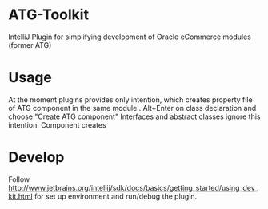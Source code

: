 # ATG-Toolkit
IntelliJ Plugin for simplifying development of Oracle eCommerce modules (former ATG)

# Usage
At the moment plugins provides only intention, which creates property file of ATG component in the same module .
Alt+Enter on class declaration and choose "Create ATG component"
Interfaces and abstract classes ignore this intention.
Component creates 

# Develop
Follow http://www.jetbrains.org/intellij/sdk/docs/basics/getting_started/using_dev_kit.html for set up environment and run/debug the plugin.
